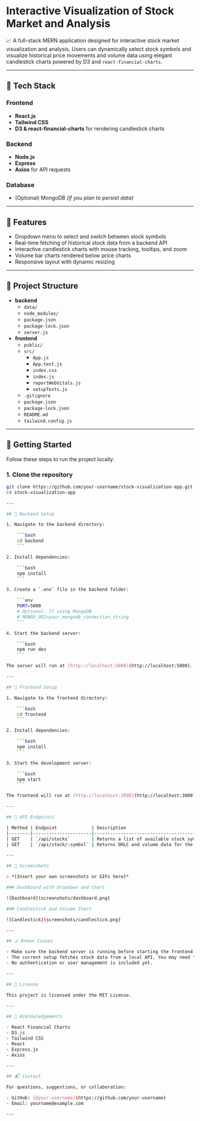 # Interactive Visualization of Stock Market and Analysis

📈 A full-stack MERN application designed for interactive stock market visualization and analysis. Users can dynamically select stock symbols and visualize historical price movements and volume data using elegant candlestick charts powered by D3 and `react-financial-charts`.

---

## 🧰 Tech Stack

### Frontend
- **React.js**
- **Tailwind CSS**
- **D3 & react-financial-charts** for rendering candlestick charts

### Backend
- **Node.js**
- **Express**
- **Axios** for API requests

### Database
- (Optional) MongoDB *(if you plan to persist data)*

---

## 🚀 Features

- Dropdown menu to select and switch between stock symbols
- Real-time fetching of historical stock data from a backend API
- Interactive candlestick charts with mouse tracking, tooltips, and zoom
- Volume bar charts rendered below price charts
- Responsive layout with dynamic resizing

---

## 📂 Project Structure

- **backend**
  - `data/`
  - `node_modules/`
  - `package.json`
  - `package-lock.json`
  - `server.js`
- **frontend**
  - `public/`
  - `src/`
    - `App.js`
    - `App.test.js`
    - `index.css`
    - `index.js`
    - `reportWebVitals.js`
    - `setupTests.js`
  - `.gitignore`
  - `package.json`
  - `package-lock.json`
  - `README.md`
  - `tailwind.config.js`


---

## 🚀 Getting Started

Follow these steps to run the project locally.

### 1. Clone the repository

```bash
git clone https://github.com/your-username/stock-visualization-app.git
cd stock-visualization-app

---

## 🔧 Backend Setup

1. Navigate to the backend directory:

    ```bash
    cd backend
    ```

2. Install dependencies:

    ```bash
    npm install
    ```

3. Create a `.env` file in the backend folder:

    ```env
    PORT=5000
    # Optional: If using MongoDB
    # MONGO_URI=your_mongodb_connection_string
    ```

4. Start the backend server:

    ```bash
    npm run dev
    ```

The server will run at [http://localhost:5000](http://localhost:5000).

---

## 🎨 Frontend Setup

1. Navigate to the frontend directory:

    ```bash
    cd frontend
    ```

2. Install dependencies:

    ```bash
    npm install
    ```

3. Start the development server:

    ```bash
    npm start
    ```

The frontend will run at [http://localhost:3000](http://localhost:3000).

---

## 🔌 API Endpoints

| Method | Endpoint             | Description                                   |
|--------|----------------------|-----------------------------------------------|
| GET    | `/api/stocks`        | Returns a list of available stock symbols     |
| GET    | `/api/stock/:symbol` | Returns OHLC and volume data for the symbol   |

---

## 📸 Screenshots

> *(Insert your own screenshots or GIFs here)*

### Dashboard with Dropdown and Chart

![Dashboard](screenshots/dashboard.png)

### Candlestick and Volume Chart

![Candlestick](screenshots/candlestick.png)

---

## ⚠️ Known Issues

- Make sure the backend server is running before starting the frontend.
- The current setup fetches stock data from a local API. You may need to integrate external data providers (e.g., Alpha Vantage, Yahoo Finance) for production.
- No authentication or user management is included yet.

---

## 📝 License

This project is licensed under the MIT License.

---

## 🙌 Acknowledgements

- React Financial Charts  
- D3.js  
- Tailwind CSS  
- React  
- Express.js  
- Axios

---

## 📬 Contact

For questions, suggestions, or collaboration:

- GitHub: [@your-username](https://github.com/your-username)  
- Email: yourname@example.com

---
